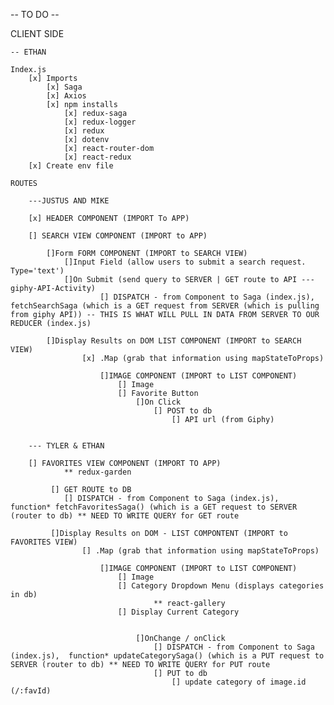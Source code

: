 -- TO DO --

CLIENT SIDE

    -- ETHAN 
    
    Index.js
        [x] Imports
            [x] Saga 
            [x] Axios
            [x] npm installs 
                [x] redux-saga
                [x] redux-logger
                [x] redux
                [x] dotenv
                [x] react-router-dom
                [x] react-redux
        [x] Create env file
    
    ROUTES
    
        ---JUSTUS AND MIKE

        [x] HEADER COMPONENT (IMPORT To APP) 

        [] SEARCH VIEW COMPONENT (IMPORT to APP)

            []Form FORM COMPONENT (IMPORT to SEARCH VIEW)
                []Input Field (allow users to submit a search request. Type='text')
                []On Submit (send query to SERVER | GET route to API --- giphy-API-Activity)
                        [] DISPATCH - from Component to Saga (index.js), fetchSearchSaga (which is a GET request from SERVER (which is pulling from giphy API)) -- THIS IS WHAT WILL PULL IN DATA FROM SERVER TO OUR REDUCER (index.js)

            []Display Results on DOM LIST COMPONENT (IMPORT to SEARCH VIEW)
                    [x] .Map (grab that information using mapStateToProps)

                        []IMAGE COMPONENT (IMPORT to LIST COMPONENT)
                            [] Image
                            [] Favorite Button
                                []On Click
                                    [] POST to db
                                        [] API url (from Giphy)
                                        

        --- TYLER & ETHAN

        [] FAVORITES VIEW COMPONENT (IMPORT TO APP)
                ** redux-garden
        
             [] GET ROUTE to DB
                [] DISPATCH - from Component to Saga (index.js),  function* fetchFavoritesSaga() (which is a GET request to SERVER (router to db) ** NEED TO WRITE QUERY for GET route

             []Display Results on DOM - LIST COMPONTENT (IMPORT to FAVORITES VIEW)
                    [] .Map (grab that information using mapStateToProps)

                        []IMAGE COMPONENT (IMPORT to LIST COMPONENT)
                            [] Image
                            [] Category Dropdown Menu (displays categories in db)
                                    ** react-gallery
                            [] Display Current Category
                            

                                []OnChange / onClick
                                    [] DISPATCH - from Component to Saga (index.js),  function* updateCategorySaga() (which is a PUT request to SERVER (router to db) ** NEED TO WRITE QUERY for PUT route
                                    [] PUT to db
                                        [] update category of image.id (/:favId)








